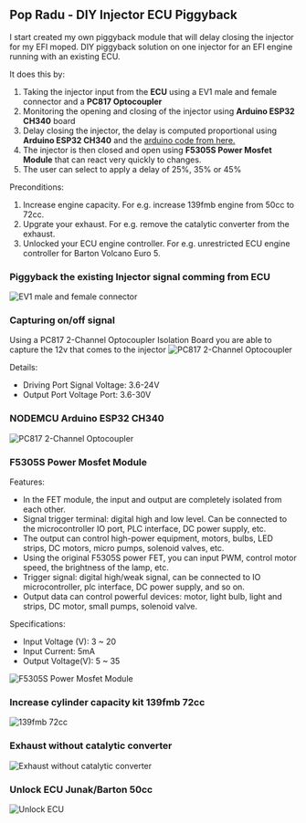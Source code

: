 ## Pop Radu - DIY Injector ECU Piggyback 

I start created my own piggyback module that will delay closing the injector for my EFI moped.
DIY piggyback solution on one injector for an EFI engine running with an existing ECU.

It does this by:

1. Taking the injector input from the **ECU** using a EV1 male and female connector and a **PC817 Optocoupler**
2. Monitoring the opening and closing of the injector using **Arduino ESP32 CH340** board
3. Delay closing the injector, the delay is computed proportional using **Arduino ESP32 CH340** and the [arduino code from here.](/src/pop-radu-diy-injector-ecu-piggyback.ino)
4. The injector is then closed and open using **F5305S Power Mosfet Module** that can react very quickly to changes.
5. The user can select to apply a delay of 25%, 35% or 45% 

Preconditions:

1. Increase engine capacity. For e.g. increase 139fmb engine from 50cc to 72cc.
2. Upgrate your exhaust. For e.g. remove the catalytic converter from the exhaust.
3. Unlocked your ECU engine controller. For e.g. unrestricted ECU engine controller for Barton Volcano Euro 5.





### Piggyback the existing Injector signal comming from ECU
![EV1 male and female connector](/docs/EV1%20male%20female%20connector.jpg)

### Capturing on/off signal
Using a PC817 2-Channel Optocoupler Isolation Board you are able to capture the 12v that comes to the injector
![PC817 2-Channel Optocoupler](/docs/pc817-optocoupler.jpg)

Details:

* Driving Port Signal Voltage: 3.6-24V
* Output Port Voltage Port: 3.6-30V

### NODEMCU Arduino ESP32 CH340

![PC817 2-Channel Optocoupler](/docs/NodeMCU-ESP32.png)

### F5305S Power Mosfet Module

Features:

* In the FET module, the input and output are completely isolated from each other.
* Signal trigger terminal: digital high and low level. Can be connected to the microcontroller IO port, PLC interface, DC power supply, etc.
* The output can control high-power equipment, motors, bulbs, LED strips, DC motors, micro pumps, solenoid valves, etc.
* Using the original F5305S power FET, you can input PWM, control motor speed, the brightness of the lamp, etc.
* Trigger signal: digital high/weak signal, can be connected to IO microcontroller, plc interface, DC power supply, and so on.
* Output data can control powerful devices: motor, light bulb, light and strips, DC motor, small pumps, solenoid valve.

Specifications:

* Input Voltage (V): 3 ~ 20
* Input Current: 5mA
* Output Voltage(V): 5 ~ 35

![F5305S Power Mosfet Module](/docs/mosfet.jpg)

### Increase cylinder capacity kit 139fmb 72cc

![139fmb 72cc](/docs/139fmb-72cc-kit.png)

### Exhaust without catalytic converter

![Exhaust without catalytic converter](/docs/JUNAK-BARTON-exhaust.jpg)

### Unlock ECU Junak/Barton 50cc

![Unlock ECU](/docs/unlock-ecu-junak-barton.jpg)

